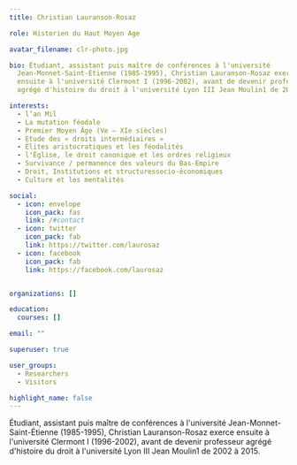 ```yaml
---
title: Christian Lauranson-Rosaz

role: Historien du Haut Moyen Age

avatar_filename: clr-photo.jpg

bio: Étudiant, assistant puis maître de conférences à l'université
  Jean-Monnet-Saint-Étienne (1985-1995), Christian Lauranson-Rosaz exerce
  ensuite à l'université Clermont I (1996-2002), avant de devenir professeur
  agrégé d'histoire du droit à l'université Lyon III Jean Moulin1 de 2002 à 2015.

interests:
  - l’an Mil
  - La mutation féodale
  - Premier Moyen Âge (Ve – XIe siècles)
  - Etude des « droits intermédiaires »
  - Élites aristocratiques et les féodalités
  - l'Église, le droit canonique et les ordres religieux
  - Survivance / permanence des valeurs du Bas-Empire
  - Droit, Institutions et structuressocio-économiques
  - Culture et les mentalités

social:
  - icon: envelope
    icon_pack: fas
    link: /#contact
  - icon: twitter
    icon_pack: fab
    link: https://twitter.com/laurosaz
  - icon: facebook
    icon_pack: fab
    link: https://facebook.com/laurosaz


organizations: []

education:
  courses: []

email: ""

superuser: true

user_groups:
  - Researchers
  - Visitors

highlight_name: false
---
```

Étudiant, assistant puis maître de conférences à l'université Jean-Monnet-Saint-Étienne (1985-1995), Christian Lauranson-Rosaz exerce ensuite à l'université Clermont I (1996-2002), avant de devenir professeur agrégé d'histoire du droit à l'université Lyon III Jean Moulin1 de 2002 à 2015.
